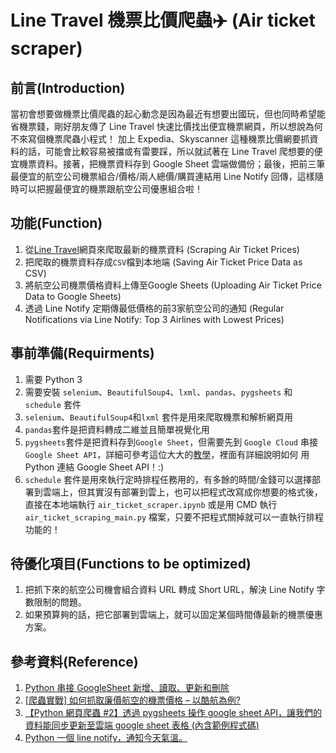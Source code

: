 # Line Travel 機票比價爬蟲✈️ (Air ticket scraper)
## 前言(Introduction)
當初會想要做機票比價爬蟲的起心動念是因為最近有想要出國玩，但也同時希望能省機票錢，剛好朋友傳了 Line Travel 快速比價找出便宜機票網頁，所以想說為何不來寫個機票爬蟲小程式！
加上 Expedia、Skyscanner 這種機票比價網要抓資料的話，可能會比較容易被擋或有雷要踩，所以就試著在 Line Travel 爬想要的便宜機票資料。接著，把機票資料存到 Google Sheet 雲端做備份；最後，把前三筆最便宜的航空公司機票組合/價格/兩人總價/購買連結用 Line Notify 回傳，這樣隨時可以把握最便宜的機票跟航空公司優惠組合啦！

## 功能(Function) 
1. 從[Line Travel](https://travel.line.me/flights)網頁來爬取最新的機票資料 (Scraping Air Ticket Prices)
2. 把爬取的機票資料存成`CSV`檔到本地端 (Saving Air Ticket Price Data as CSV)	
3. 將航空公司機票價格資料上傳至Google Sheets (Uploading Air Ticket Price Data to Google Sheets)
4. 透過 Line Notify 定期傳最低價格的前3家航空公司的通知 (Regular Notifications via Line Notify: Top 3 Airlines with Lowest Prices)

## 事前準備(Requirments)
1. 需要 Python 3
2. 需要安裝 `selenium`、`BeautifulSoup4`、`lxml`、`pandas`、`pygsheets` 和 `schedule` 套件
3. `selenium`、`BeautifulSoup4`和`lxml` 套件是用來爬取機票和解析網頁用
4. `pandas`套件是把資料轉成二維並且簡單視覺化用
5. `pygsheets`套件是把資料存到`Google Sheet`，但需要先到 `Google Cloud` 串接`Google Sheet API`，詳細可參考這位大大的[教學](https://www.maxlist.xyz/2018/09/25/python_googlesheet_crud/)，裡面有詳細說明如何 用 Python 連結 Google Sheet API！:)
6. `schedule` 套件是用來執行定時排程任務用的，有多餘的時間/金錢可以選擇部署到雲端上，但其實沒有部署到雲上，也可以把程式改寫成你想要的格式後，直接在本地端執行 `air_ticket_scraper.ipynb` 或是用 CMD 執行 `air_ticket_scraping_main.py` 檔案，只要不把程式關掉就可以一直執行排程功能的！

## 待優化項目(Functions to be optimized) 
  1. 把抓下來的航空公司機會組合資料 URL 轉成 Short URL，解決 Line Notify 字數限制的問題。
  2. 如果預算夠的話，把它部署到雲端上，就可以固定某個時間傳最新的機票優惠方案。

## 參考資料(Reference)
1. [Python 串接 GoogleSheet 新增、讀取、更新和刪除](https://www.maxlist.xyz/2018/09/25/python_googlesheet_crud/)
2. [[爬蟲實戰] 如何抓取廉價航空的機票價格 – 以酷航為例?](https://www.youtube.com/watch?v=gCd3Fh9w3Do)
3. [【Python 網頁爬蟲 #2】透過 pygsheets 操作 google sheet API，讓我們的資料能同步更新至雲端 google sheet 表格 (內含範例程式碼)](https://www.wongwonggoods.com/all-posts/python/python_web_crawler/python-pygsheets/)
4. [Python 一個 line notify，通知今天氣溫。](https://molly1024.medium.com/python-%E4%B8%80%E5%80%8B-line-notify-%E9%80%9A%E7%9F%A5%E4%BB%8A%E5%A4%A9%E6%B0%A3%E6%BA%AB-a7e6fdb08543)
